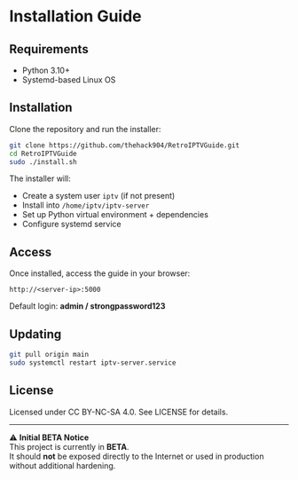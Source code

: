 # Installation Guide

## Requirements
- Python 3.10+
- Systemd-based Linux OS

## Installation
Clone the repository and run the installer:

```bash
git clone https://github.com/thehack904/RetroIPTVGuide.git
cd RetroIPTVGuide
sudo ./install.sh
```

The installer will:
- Create a system user `iptv` (if not present)
- Install into `/home/iptv/iptv-server`
- Set up Python virtual environment + dependencies
- Configure systemd service

## Access
Once installed, access the guide in your browser:

```
http://<server-ip>:5000
```

Default login: **admin / strongpassword123**

## Updating
```bash
git pull origin main
sudo systemctl restart iptv-server.service
```

## License
Licensed under CC BY-NC-SA 4.0. See LICENSE for details.

---

⚠️ **Initial BETA Notice**  
This project is currently in **BETA**.  
It should **not** be exposed directly to the Internet or used in production without additional hardening.
